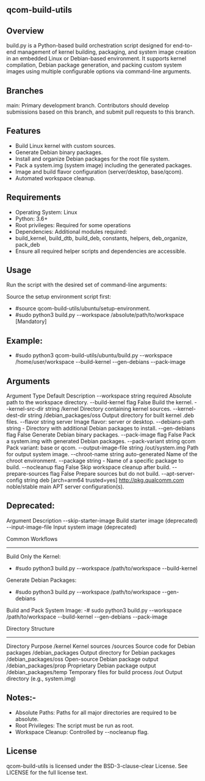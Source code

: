 qcom-build-utils
--------

Overview
--------
build.py is a Python-based build orchestration script designed for end-to-end management of kernel building,
packaging, and system image creation in an embedded Linux or Debian-based environment.
It supports kernel compilation, Debian package generation, and packing custom system images using multiple
configurable options via command-line arguments.

Branches
--------
main: Primary development branch. Contributors should develop submissions based on this branch, and submit pull requests to this branch.

Features
--------
- Build Linux kernel with custom sources.
- Generate Debian binary packages.
- Install and organize Debian packages for the root file system.
- Pack a system.img (system image) including the generated packages.
- Image and build flavor configuration (server/desktop, base/qcom).
- Automated workspace cleanup.

Requirements
------------
- Operating System: Linux
- Python: 3.6+
- Root privileges: Required for some operations
- Dependencies: Additional modules required:
- build_kernel, build_dtb, build_deb, constants, helpers, deb_organize, pack_deb
- Ensure all required helper scripts and dependencies are accessible.

Usage
-----
Run the script with the desired set of command-line arguments:

Source the setup environment script first:
- #source qcom-build-utils/ubuntu/setup-environment.
- #sudo python3 build.py --workspace /absolute/path/to/workspace [Mandatory]

Example:
--------
- #sudo python3 qcom-build-utils/ubuntu/build.py --workspace /home/user/workspace --build-kernel --gen-debians --pack-image

Arguments
---------

Argument		Type		Default									Description
--workspace		string		required								Absolute path to the workspace directory.
--build-kernel		flag		False									Build the kernel.
--kernel-src-dir	string		<workspace>/kernel							Directory containing kernel sources.
--kernel-dest-dir	string		<workspace>/debian_packages/oss						Output directory for built kernel .deb files.
--flavor		string		server									Image flavor: server or desktop.
--debians-path		string		-									Directory with additional Debian packages to install.
--gen-debians		flag		False									Generate Debian binary packages.
--pack-image		flag		False									Pack a system.img with generated Debian packages.
--pack-variant		string		qcom									Pack variant: base or qcom.
--output-image-file	string		<workspace>/out/system.img						Path for output system image.
--chroot-name		string		auto-generated								Name of the chroot environment.
--package		string		-									Name of a specific package to build.
--nocleanup		flag		False									Skip workspace cleanup after build.
--prepare-sources	flag		False									Prepare sources but do not build.
--apt-server-config	string		deb [arch=arm64 trusted=yes] http://pkg.qualcomm.com noble/stable main	APT server configuration(s).

Deprecated:
-----------
Argument		Description
--skip-starter-image	Build starter image (deprecated)
--input-image-file	Input system image (deprecated)

Common Workflows
------ ---------
Build Only the Kernel:
- #sudo python3 build.py --workspace /path/to/workspace --build-kernel

Generate Debian Packages:
- #sudo python3 build.py --workspace /path/to/workspace --gen-debians

Build and Pack System Image:
-# sudo python3 build.py --workspace /path/to/workspace --build-kernel --gen-debians --pack-image

Directory Structure
--------- ---------
Directory				Purpose
<workspace>/kernel			Kernel sources
<workspace>/sources			Source code for Debian packages
<workspace>/debian_packages		Output directory for Debian packages
<workspace>/debian_packages/oss		Open-source Debian package output
<workspace>/debian_packages/prop	Proprietary Debian package output
<workspace>/debian_packages/temp	Temporary files for build process
<workspace>/out				Output directory (e.g., system.img)

Notes:-
-------
- Absolute Paths: Paths for all major directories are required to be absolute.
- Root Privileges: The script must be run as root.
- Workspace Cleanup: Controlled by --nocleanup flag.

License
-------
qcom-build-utils is licensed under the BSD-3-clause-clear License. See LICENSE for the full license text.
